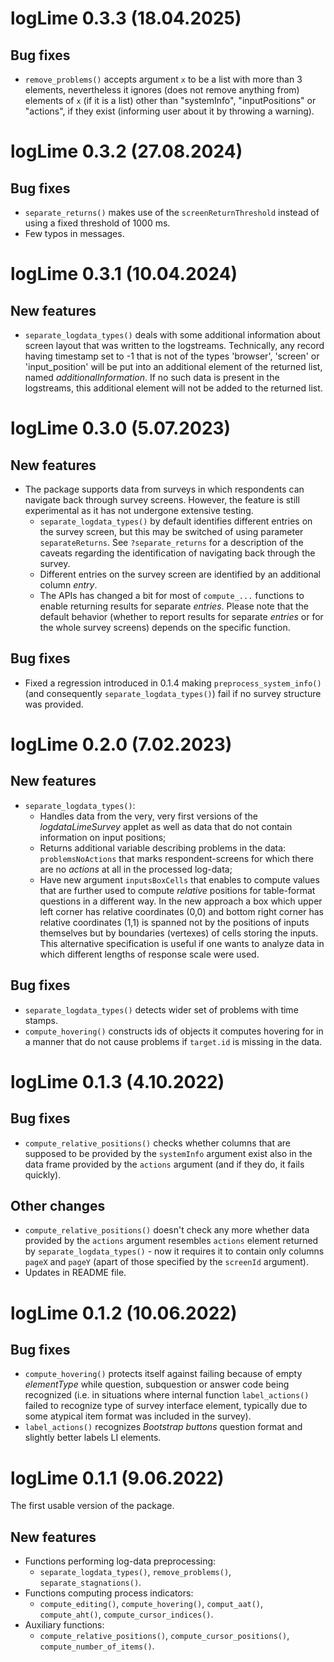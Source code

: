 # logLime 0.3.3 (18.04.2025)

## Bug fixes

-   `remove_problems()` accepts argument `x` to be a list with more than 3 elements, nevertheless it ignores (does not remove anything from) elements of `x` (if it is a list) other than "systemInfo", "inputPositions" or "actions", if they exist (informing user about it by throwing a warning).

# logLime 0.3.2 (27.08.2024)

## Bug fixes

-   `separate_returns()` makes use of the `screenReturnThreshold` instead of using a fixed threshold of 1000 ms.
-   Few typos in messages.

# logLime 0.3.1 (10.04.2024)

## New features

-   `separate_logdata_types()` deals with some additional information about screen layout that was written to the logstreams. Technically, any record having timestamp set to -1 that is not of the types 'browser', 'screen' or 'input_position' will be put into an additional element of the returned list, named *additionalInformation*. If no such data is present in the logstreams, this additional element will not be added to the returned list.

# logLime 0.3.0 (5.07.2023)

## New features

-   The package supports data from surveys in which respondents can navigate back through survey screens. However, the feature is still experimental as it has not undergone extensive testing.
    - `separate_logdata_types()` by default identifies different entries on the survey screen, but this may be switched of using parameter `separateReturns`. See `?separate_returns` for a description of the caveats regarding the identification of navigating back through the survey.
    - Different entries on the survey screen are identified by an additional column *entry*.
    - The APIs has changed a bit for most of `compute_...` functions to enable returning results for separate *entries*. Please note that the default behavior (whether to report results for separate *entries* or for the whole survey screens) depends on the specific function.

## Bug fixes

-   Fixed a regression introduced in 0.1.4 making `preprocess_system_info()` (and consequently `separate_logdata_types()`) fail if no survey structure was provided.

# logLime 0.2.0 (7.02.2023)

## New features

-   `separate_logdata_types()`:
    -   Handles data from the very, very first versions of the *logdataLimeSurvey* applet as well as data that do not contain information on input positions;
    -   Returns additional variable describing problems in the data: `problemsNoActions` that marks respondent-screens for which there are no *actions* at all in the processed log-data;
    -   Have new argument `inputsBoxCells` that enables to compute values that are further used to compute *relative* positions for table-format questions in a different way. In the new approach a box which upper left corner has relative coordinates (0,0) and bottom right corner has relative coordinates (1,1) is spanned not by the positions of inputs themselves but by boundaries (vertexes) of cells storing the inputs. This alternative specification is useful if one wants to analyze data in which different lengths of response scale were used.

## Bug fixes

-   `separate_logdata_types()` detects wider set of problems with time stamps.
-   `compute_hovering()` constructs ids of objects it computes hovering for in a manner that do not cause problems if `target.id` is missing in the data.

# logLime 0.1.3 (4.10.2022)

## Bug fixes

-   `compute_relative_positions()` checks whether columns that are supposed to be provided by the `systemInfo` argument exist also in the data frame provided by the `actions` argument (and if they do, it fails quickly).

## Other changes

-   `compute_relative_positions()` doesn't check any more whether data provided by the `actions` argument resembles `actions` element returned by `separate_logdata_types()` - now it requires it to contain only columns `pageX` and `pageY` (apart of those specified by the `screenId` argument).
-   Updates in README file.

# logLime 0.1.2 (10.06.2022)

## Bug fixes

-   `compute_hovering()` protects itself against failing because of empty *elementType* while question, subquestion or answer code being recognized (i.e. in situations where internal function `label_actions()` failed to recognize type of survey interface element, typically due to some atypical item format was included in the survey).
-   `label_actions()` recognizes *Bootstrap buttons* question format and slightly better labels LI elements.

# logLime 0.1.1 (9.06.2022)

The first usable version of the package.

## New features

-   Functions performing log-data preprocessing:
    -   `separate_logdata_types()`, `remove_problems()`, `separate_stagnations()`.
-   Functions computing process indicators:
    -   `compute_editing()`, `compute_hovering()`, `comput_aat()`, `compute_aht()`, `compute_cursor_indices()`.
-   Auxiliary functions:
    -   `compute_relative_positions()`, `compute_cursor_positions()`, `compute_number_of_items()`.
